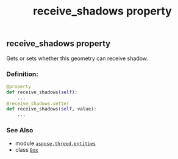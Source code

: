 ﻿---
title: receive_shadows property
second_title: Aspose.3D for Python via .NET API References
description: 
type: docs
weight: 200
url: /python-net/aspose.threed.entities/box/receive_shadows/
is_root: false
---

## receive_shadows property


Gets or sets whether this geometry can receive shadow.
### Definition:
```python
@property
def receive_shadows(self):
    ...
@receive_shadows.setter
def receive_shadows(self, value):
    ...
```

### See Also
* module [`aspose.threed.entities`](../../)
* class [`Box`](/3d/python-net/aspose.threed.entities/box)
